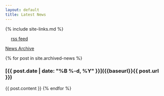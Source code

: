 ```yaml
---
layout: default
title: Latest News
---
```

{% include site-links.md %}

<a href="feed.xml"><img src="{{baseurl}}/images/feed-icon-28x28.png" style="width: 1em; height: 1em;"></a>
<a href="feed.xml">rss feed</a><br>

<a href="{{baseurl}}/news/archive">News Archive</a>

{% for post in site.archived-news %}
<div class="news-page news-item"></div>

### [{{ post.date | date: "%B %-d, %Y" }}]({{baseurl}}{{ post.url }})
{{ post.content }}
{% endfor %}

